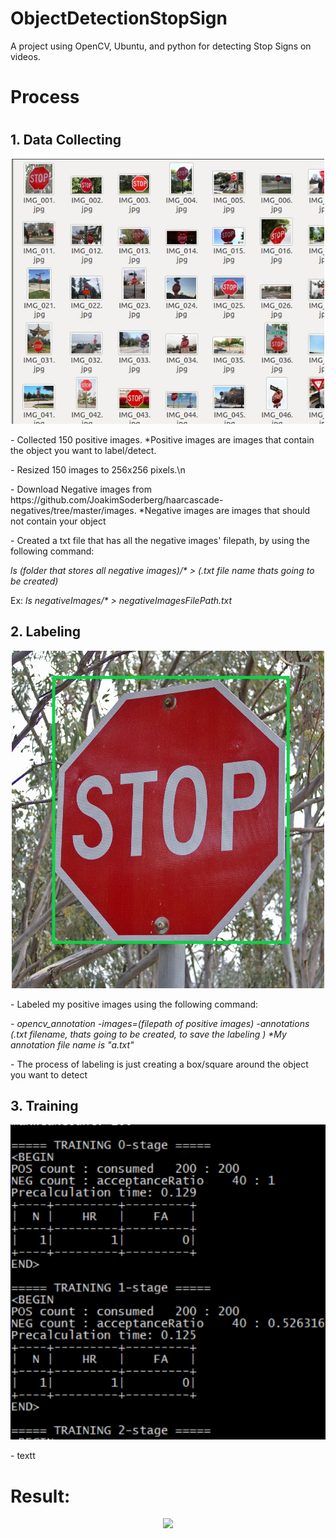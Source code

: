 # ObjectDetectionStopSign
A project using OpenCV, Ubuntu, and python for detecting Stop Signs on videos.

<h1>Process<h1>
<h2>1. Data Collecting</h2>
  <p align="center"><img src="https://github.com/AdrianSLopez/ObjectDetectionStopSign/blob/main/ReadMeMedia/DataSet.jpg"></p>
   <p>- Collected 150 positive images. *Positive images are images that contain the object you want to label/detect.</p>
   <p>- Resized 150 images to 256x256 pixels.\n</p>
   <p>- Download Negative images from https://github.com/JoakimSoderberg/haarcascade-negatives/tree/master/images. *Negative images are images that should not contain your object</p>
  <p>- Created a txt file that has all the negative images' filepath, by using the following command: </p>
  <p><i>ls (folder that stores all negative images)/* > (.txt file name thats going to be created)</i></p>
  <p>Ex: <i> ls negativeImages/* > negativeImagesFilePath.txt</i><p>

  <h2>2. Labeling</h2>
<p align="center"><img src="https://github.com/AdrianSLopez/ObjectDetectionStopSign/blob/main/ReadMeMedia/Labeling.jpg"></p>
  <p>- Labeled my positive images using the following command:</p>
  <p><i>- opencv_annotation -images=(filepath of positive images) -annotations (.txt filename, thats going to be created, to save the labeling ) *My annotation file name is "a.txt"</i></p>
  <p>- The process of labeling is just creating a box/square around the object you want to detect</p>

  <h2>3. Training</h2>
  <p align="center"><img src="https://github.com/AdrianSLopez/ObjectDetectionStopSign/blob/main/ReadMeMedia/Training.png"></p>
  <p>- textt</p> 


  <h1>Result: </h1>

<p align="center"><img src="https://github.com/AdrianSLopez/ObjectDetectionStopSign/blob/main/ReadMeMedia/ObjectDetectStopSign.gif"</p>
